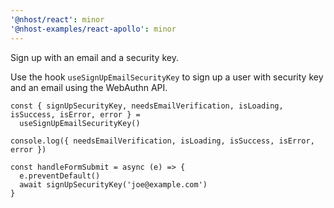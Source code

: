 ```yaml
---
'@nhost/react': minor
'@nhost-examples/react-apollo': minor
---
```


Sign up with an email and a security key.

Use the hook `useSignUpEmailSecurityKey` to sign up a user with security key and an email using the WebAuthn API.

```tsx
const { signUpSecurityKey, needsEmailVerification, isLoading, isSuccess, isError, error } =
  useSignUpEmailSecurityKey()

console.log({ needsEmailVerification, isLoading, isSuccess, isError, error })

const handleFormSubmit = async (e) => {
  e.preventDefault()
  await signUpSecurityKey('joe@example.com')
}
```
